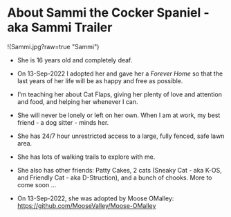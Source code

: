 # About Sammi the Cocker Spaniel - aka Sammi Trailer
!(Sammi.jpg?raw=true "Sammi")

* She is 16 years old and completely deaf.  

* On 13-Sep-2022 I adopted her and gave her a *Forever Home* so that the last years of her life will be as happy and free as possible.  

* I'm teaching her about Cat Flaps, giving her plenty of love and attention and food, and helping her whenever I can.  

* She will never be lonely or left on her own. When I am at work, my best friend - a dog sitter - minds her.

* She has 24/7 hour unrestricted access to a large, fully fenced, safe lawn area.

* She has lots of walking trails to explore with me.

* She also has other friends: Patty Cakes, 2 cats (Sneaky Cat - aka K-OS, and Friendly Cat - aka D-Struction), and a bunch of chooks.  More to come soon ...

*  On 13-Sep-2022, she was adopted by Moose OMalley: https://github.com/MooseValley/Moose-OMalley
